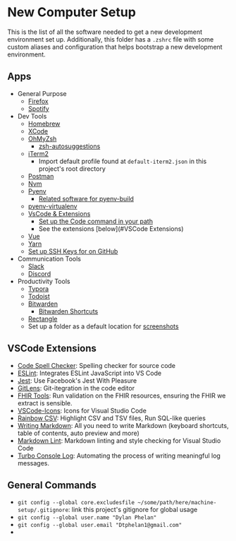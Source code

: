 # New Computer Setup 

This is the list of all the software needed to get a new development environment set up. Additionally, this folder has a `.zshrc` file with some custom aliases and configuration that helps bootstrap a new development environment. 


## Apps 

- General Purpose
  - [Firefox](https://www.mozilla.org/en-US/firefox/new/) 
  - [Spotify](https://www.spotify.com/us/download/other/)
- Dev Tools
  - [Homebrew](https://brew.sh/)
  - [XCode](https://developer.apple.com/xcode/) 
  - [OhMyZsh](https://ohmyz.sh/)
    - [zsh-autosuggestions](https://github.com/zsh-users/zsh-autosuggestions/blob/master/INSTALL.md)
  - [iTerm2](https://iterm2.com/)
    - Import default profile found at `default-iterm2.json` in this project's root directory
  - [Postman](https://www.postman.com/downloads/?utm_source=postman-home) 
  - [Nvm](https://github.com/nvm-sh/nvm)  
  - [Pyenv](https://github.com/pyenv/pyenv#installation) 
    - [Related software for pyenv-build](https://github.com/pyenv/pyenv/wiki#suggested-build-environment)
  - [pyenv-virtualenv](https://github.com/pyenv/pyenv-virtualenv) 
  - [VsCode & Extensions](https://code.visualstudio.com/) 
    - [Set up the Code command in your path](https://code.visualstudio.com/docs/setup/mac)
    - See the extensions [below](#VSCode Extensions)
  - [Vue](https://cli.vuejs.org/guide/installation.html)
  - [Yarn](https://yarnpkg.com/) 
  - [Set up SSH Keys for on GitHub](https://docs.github.com/en/github/authenticating-to-github/adding-a-new-ssh-key-to-your-github-account)
- Communication Tools
  - [Slack](https://slack.com/) 
  - [Discord](https://discord.com/)
- Productivity Tools
  - [Typora](https://typora.io/)
  - [Todoist](https://todoist.com/) 
  - [Bitwarden](https://bitwarden.com/)
    - [Bitwarden Shortcuts](https://bitwarden.com/help/keyboard-shortcuts/)
  - [Rectangle](https://rectangleapp.com/) 
  - Set up a folder as a default location for [screenshots](https://www.howtogeek.com/809107/where-do-screenshots-go-on-mac/)


## VSCode Extensions

- [Code Spell Checker](https://marketplace.visualstudio.com/items?itemName=streetsidesoftware.code-spell-checker): Spelling checker for source code
- [ESLint](https://marketplace.visualstudio.com/items?itemName=dbaeumer.vscode-eslint): Integrates ESLint JavaScript into VS Code
- [Jest](https://marketplace.visualstudio.com/items?itemName=Orta.vscode-jest): Use Facebook's Jest With Pleasure
- [GitLens](https://marketplace.visualstudio.com/items?itemName=eamodio.gitlens): Git-itegration in the code editor
- [FHIR Tools](https://marketplace.visualstudio.com/items?itemName=Yannick-Lagger.vscode-fhir-tools): Run validation on the FHIR resources, ensuring the FHIR we extract is sensible.
- [VSCode-Icons](https://marketplace.visualstudio.com/items?itemName=vscode-icons-team.vscode-icons): Icons for Visual Studio Code
- [Rainbow CSV](https://marketplace.visualstudio.com/items?itemName=mechatroner.rainbow-csv): Highlight CSV and TSV files, Run SQL-like queries
- [Writing Markdown](https://marketplace.visualstudio.com/items?itemName=yzhang.markdown-all-in-one): All you need to write Markdown (keyboard shortcuts, table of contents, auto preview and more)
- [Markdown Lint](https://marketplace.visualstudio.com/items?itemName=DavidAnson.vscode-markdownlint): Markdown linting and style checking for Visual Studio Code
- [Turbo Console Log](https://marketplace.visualstudio.com/items?itemName=ChakrounAnas.turbo-console-log): Automating the process of writing meaningful log messages.

## General Commands
- `git config --global core.excludesfile ~/some/path/here/machine-setup/.gitignore`: link this project's gitignore for global usage 
- `git config --global user.name "Dylan Phelan"`
- `git config --global user.email "Dtphelan1@gmail.com"`
- 